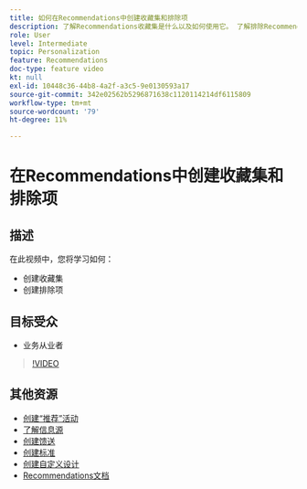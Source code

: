 ```yaml
---
title: 如何在Recommendations中创建收藏集和排除项
description: 了解Recommendations收藏集是什么以及如何使用它。 了解排除Recommendations的概念及其使用方法。
role: User
level: Intermediate
topic: Personalization
feature: Recommendations
doc-type: feature video
kt: null
exl-id: 10448c36-44b8-4a2f-a3c5-9e0130593a17
source-git-commit: 342e02562b5296871638c1120114214df6115809
workflow-type: tm+mt
source-wordcount: '79'
ht-degree: 11%

---
```


# 在Recommendations中创建收藏集和排除项

## 描述

在此视频中，您将学习如何：

* 创建收藏集
* 创建排除项

## 目标受众

* 业务从业者

>[!VIDEO](https://video.tv.adobe.com/v/27689?quality=12)

## 其他资源

* [创建“推荐”活动](create-a-recommendations-activity.md)
* [了解信息源](understanding-feeds.md)
* [创建馈送](create-a-feed.md)
* [创建标准](create-criteria.md)
* [创建自定义设计](create-custom-designs.md)
* [Recommendations文档](https://experienceleague.adobe.com/docs/target/using/recommendations/recommendations.html?lang=en)
